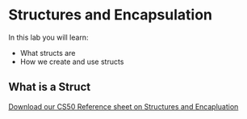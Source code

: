 # Structures and Encapsulation

In this lab you will learn:

- What structs are
- How we create and use structs

## What is a Struct



[Download our CS50 Reference sheet on Structures and Encapluation](https://ap.cs50.school/assets/pdfs/unit4/structures_and_encapsulation.pdf)
